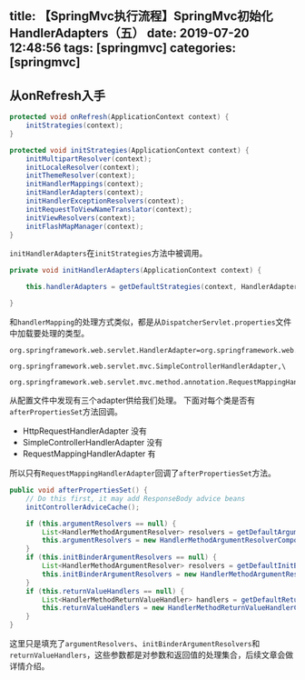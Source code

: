 title: 【SpringMvc执行流程】SpringMvc初始化HandlerAdapters（五）
date: 2019-07-20 12:48:56
tags: [springmvc]
categories: [springmvc]
---
## 从onRefresh入手

```java
protected void onRefresh(ApplicationContext context) {
    initStrategies(context);
}
```

<!--more-->

```java
protected void initStrategies(ApplicationContext context) {
    initMultipartResolver(context);
    initLocaleResolver(context);
    initThemeResolver(context);
    initHandlerMappings(context);
    initHandlerAdapters(context);
    initHandlerExceptionResolvers(context);
    initRequestToViewNameTranslator(context);
    initViewResolvers(context);
    initFlashMapManager(context);
}
```
`initHandlerAdapters`在`initStrategies`方法中被调用。
```java
private void initHandlerAdapters(ApplicationContext context) {

    this.handlerAdapters = getDefaultStrategies(context, HandlerAdapter.class);

}
```
和`handlerMapping`的处理方式类似，都是从`DispatcherServlet.properties`文件中加载要处理的类型。
```properties
org.springframework.web.servlet.HandlerAdapter=org.springframework.web.servlet.mvc.HttpRequestHandlerAdapter,\
	org.springframework.web.servlet.mvc.SimpleControllerHandlerAdapter,\
	org.springframework.web.servlet.mvc.method.annotation.RequestMappingHandlerAdapter
```
从配置文件中发现有三个adapter供给我们处理。
下面对每个类是否有`afterPropertiesSet`方法回调。
* HttpRequestHandlerAdapter 没有
* SimpleControllerHandlerAdapter 没有
* RequestMappingHandlerAdapter 有

所以只有`RequestMappingHandlerAdapter`回调了`afterPropertiesSet`方法。
```java
public void afterPropertiesSet() {
    // Do this first, it may add ResponseBody advice beans
    initControllerAdviceCache();

    if (this.argumentResolvers == null) {
        List<HandlerMethodArgumentResolver> resolvers = getDefaultArgumentResolvers();
        this.argumentResolvers = new HandlerMethodArgumentResolverComposite().addResolvers(resolvers);
    }
    if (this.initBinderArgumentResolvers == null) {
        List<HandlerMethodArgumentResolver> resolvers = getDefaultInitBinderArgumentResolvers();
        this.initBinderArgumentResolvers = new HandlerMethodArgumentResolverComposite().addResolvers(resolvers);
    }
    if (this.returnValueHandlers == null) {
        List<HandlerMethodReturnValueHandler> handlers = getDefaultReturnValueHandlers();
        this.returnValueHandlers = new HandlerMethodReturnValueHandlerComposite().addHandlers(handlers);
    }
}
```
这里只是填充了`argumentResolvers`、`initBinderArgumentResolvers`和`returnValueHandlers`，这些参数都是对参数和返回值的处理集合，后续文章会做详情介绍。
